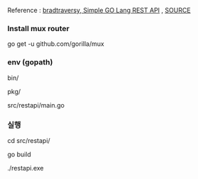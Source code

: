 Reference : [bradtraversy, Simple GO Lang REST API](https://www.youtube.com/watch?v=SonwZ6MF5BE) , [SOURCE](https://github.com/bradtraversy/go_restapi)

### Install mux router

go get -u github.com/gorilla/mux

### env (gopath)

bin/

pkg/

src/restapi/main.go

### 실행

cd src/restapi/

go build

./restapi.exe
